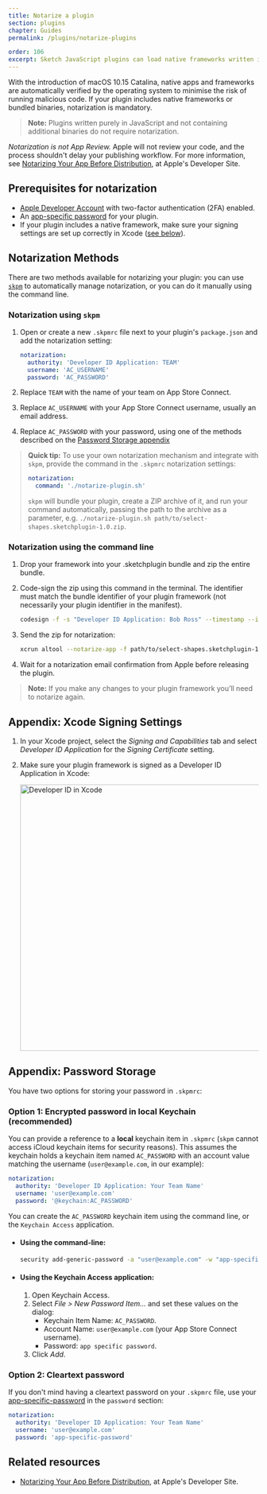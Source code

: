 ```yaml
---
title: Notarize a plugin
section: plugins
chapter: Guides
permalink: /plugins/notarize-plugins

order: 106
excerpt: Sketch JavaScript plugins can load native frameworks written in Objective-C, or use bundled binaries. For these plugins to work, they must be notarised by Apple to meet stricter security guidelines introduced with macOS 10.15 Catalina.
---
```


With the introduction of macOS 10.15 Catalina, native apps and frameworks are automatically verified by the operating system to minimise the risk of running malicious code. If your plugin includes native frameworks or bundled binaries, notarization is mandatory.

> **Note:** Plugins written purely in JavaScript and not containing additional binaries do not require notarization.

_Notarization is not App Review._ Apple will not review your code, and the process shouldn't delay your publishing workflow. For more information, see [Notarizing Your App Before Distribution](https://developer.apple.com/documentation/xcode/notarizing_your_app_before_distribution), at Apple's Developer Site.

## Prerequisites for notarization

- [Apple Developer Account](https://developer.apple.com) with two-factor authentication (2FA) enabled.
- An [app-specific password](https://support.apple.com/en-us/HT204397) for your plugin.
- If your plugin includes a native framework, make sure your signing settings are set up correctly in Xcode ([see below](#appendix-xcode-signing-settings)).


## Notarization Methods

There are two methods available for notarizing your plugin: you can use [`skpm`](https://github.com/skpm/skpm) to automatically manage notarization, or you can do it manually using the command line.


### Notarization using `skpm`

1. Open or create a new `.skpmrc` file next to your plugin's `package.json` and add the notarization setting:

   ```yaml
   notarization:
     authority: 'Developer ID Application: TEAM'
     username: 'AC_USERNAME'
     password: 'AC_PASSWORD'
   ```

3. Replace `TEAM` with the name of your team on App Store Connect.
4. Replace `AC_USERNAME` with your App Store Connect username, usually an email address.
5. Replace `AC_PASSWORD` with your password, using one of the methods described on the [Password Storage appendix](#appendix-password-storage)

> **Quick tip:** To use your own notarization mechanism and integrate with `skpm`,
provide the command in the `.skpmrc` notarization settings:
>
> ```yaml
> notarization:
>   command: './notarize-plugin.sh'
> ```
> `skpm` will bundle your plugin, create a ZIP archive of it, and run your command automatically, passing the path to the archive as a parameter, e.g. `./notarize-plugin.sh path/to/select-shapes.sketchplugin-1.0.zip`.


### Notarization using the command line

1. Drop your framework into your .sketchplugin bundle and zip the entire bundle.
2. Code-sign the zip using this command in the terminal. The identifier must match the bundle identifier of your plugin framework (not necessarily your plugin identifier in the manifest).

   ```bash
   codesign -f -s "Developer ID Application: Bob Ross" --timestamp --identifier "com.organization.PluginName" path/to/select-shapes.sketchplugin-1.0.zip
   ```

3. Send the zip for notarization:

   ```bash
   xcrun altool --notarize-app -f path/to/select-shapes.sketchplugin-1.0.zip --primary-bundle-id "com.example.sketch.plugin.select-shapes" -u "user@example.com" -p "app-specific-password"
   ```

4. Wait for a notarization email confirmation from Apple before releasing the plugin.

> **Note:** If you make any changes to your plugin framework you’ll need to notarize again.


## Appendix: Xcode Signing Settings

1. In your Xcode project, select the _Signing and Capabilities_ tab and select _Developer ID Application_ for the _Signing Certificate_ setting.
2. Make sure your plugin framework is signed as a Developer ID Application in Xcode:

   <img src="/images/developer/dev-id.png" width="536" height="auto" alt="Developer ID in Xcode" />


## Appendix: Password Storage

You have two options for storing your password in `.skpmrc`:

### Option 1: Encrypted password in local Keychain (recommended)

You can provide a reference to a **local** keychain item in `.skpmrc` (`skpm` cannot access iCloud keychain items for security reasons). This assumes the keychain holds a keychain item named `AC_PASSWORD` with an account value matching the username (`user@example.com`, in our example):

```yaml
notarization:
  authority: 'Developer ID Application: Your Team Name'
  username: 'user@example.com'
  password: '@keychain:AC_PASSWORD'
```

You can create the `AC_PASSWORD` keychain item using the command line, or the `Keychain Access` application.

- #### Using the command-line:

  ```bash
  security add-generic-password -a "user@example.com" -w "app-specific-password" -s "AC_PASSWORD"
  ```

- #### Using the Keychain Access application:

  1. Open Keychain Access.
  2. Select _File > New Password Item…_ and set these values on the dialog:
      - Keychain Item Name: `AC_PASSWORD`.
      - Account Name: `user@example.com` (your App Store Connect username).
      - Password: `app specific password`.
  3. Click _Add_.

### Option 2: Cleartext password

If you don't mind having a cleartext password on your `.skpmrc` file, use your [app-specific-password](https://support.apple.com/en-us/HT204397) in the `password` section:

```yaml
notarization:
  authority: 'Developer ID Application: Your Team Name'
  username: 'user@example.com'
  password: 'app-specific-password'
```


## Related resources

- [Notarizing Your App Before Distribution](https://developer.apple.com/documentation/xcode/notarizing_your_app_before_distribution), at Apple's Developer Site.
